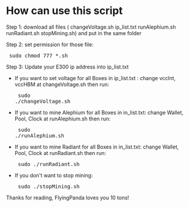 # How can use this script
Step 1: download  all files ( changeVoltage.sh  ip_list.txt    runAlephium.sh  runRadiant.sh  stopMining.sh) and put in the same folder

Step 2: set  permission for those file: <pre> sudo chmod 777 *.sh </pre>

Step 3: Update your E300 ip address into ip_list.txt

- If you want to set voltage for all Boxes in ip_list.txt : change vccInt, vccHBM at changeVoltage.sh then run: <pre> sudo ./changeVoltage.sh </pre>

- If you want to mine Alephium for all Boxes in in_list.txt: change Wallet, Pool, Clock at runAlephium.sh then run: <pre> sudo ./runAlephium.sh  </pre>

- If you want to mine Radiant for all Boxes in in_list.txt: change Wallet, Pool, Clock at  runRadiant.sh then run:<pre> sudo ./runRadiant.sh </pre>

- If you don't want to stop mining: <pre> sudo ./stopMining.sh </pre>


Thanks for reading, FlyingPanda loves you 10 tons!

